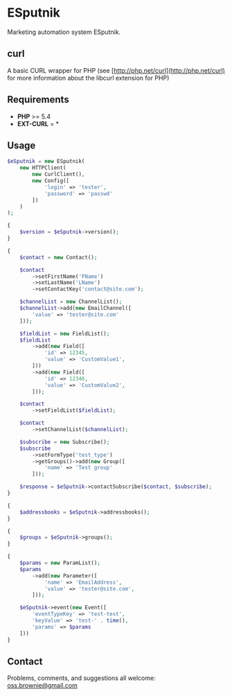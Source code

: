 ESputnik
========

Marketing automation system ESputnik.

## curl
A basic CURL wrapper for PHP (see [http://php.net/curl](http://php.net/curl) for more information about the libcurl extension for PHP)

## Requirements
- **PHP** >= 5.4
- **EXT-CURL** = *

## Usage
```php
$eSputnik = new ESputnik(
    new HTTPClient(
        new CurlClient(),
        new Config([
            'login' => 'tester',
            'password' => 'passwd'
        ])
    )
);

{
    $version = $eSputnik->version();
}

{
    $contact = new Contact();

    $contact
        ->setFirstName('FName')
        ->setLastName('LName')
        ->setContactKey('contact@site.com');

    $channelList = new ChannelList();
    $channelList->add(new EmailChannel([
        'value' => 'tester@site.com'
    ]));

    $fieldList = new FieldList();
    $fieldList
        ->add(new Field([
            'id' => 12345,
            'value' => 'CustomValue1',
        ]))
        ->add(new Field([
            'id' => 12346,
            'value' => 'CustomValue2',
        ]));

    $contact
        ->setFieldList($fieldList);

    $contact
        ->setChannelList($channelList);

    $subscribe = new Subscribe();
    $subscribe
        ->setFormType('test_type')
        ->getGroups()->add(new Group([
            'name' => 'Test group'
        ]));

    $response = $eSputnik->contactSubscribe($contact, $subscribe);
}

{
    $addressbooks = $eSputnik->addressbooks();
}

{
    $groups = $eSputnik->groups();
}

{
    $params = new ParamList();
    $params
        ->add(new Parameter([
            'name' => 'EmailAddress',
            'value' => 'tester@site.com',
        ]));

    $eSputnik->event(new Event([
        'eventTypeKey' => 'test-test',
        'keyValue' => 'test-' . time(),
        'params' => $params
    ]))
}
```

## Contact

Problems, comments, and suggestions all welcome: [oss.brownie@gmail.com](mailto:oss.brownie@gmail.com)
